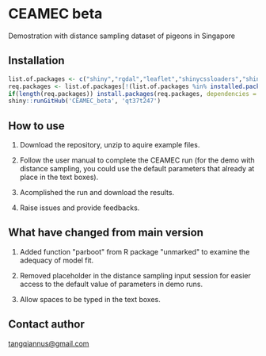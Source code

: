 # CEAMEC beta

Demostration with distance sampling dataset of pigeons in Singapore

## Installation

```R
list.of.packages <- c("shiny","rgdal","leaflet","shinycssloaders","shinythemes","tibble","unmarked","DT","data.table","xlsx","rgenoud")
req.packages <- list.of.packages[!(list.of.packages %in% installed.packages()[,"Package"])]
if(length(req.packages)) install.packages(req.packages, dependencies = TRUE)
shiny::runGitHub('CEAMEC_beta', 'qt37t247')
```

## How to use

1. Download the repository, unzip to aquire example files.

2. Follow the user manual to complete the CEAMEC run (for the demo with distance sampling, you could use the default parameters that already at place in the text boxes). 

3. Acomplished the run and download the results. 

4. Raise issues and provide feedbacks.

## What have changed from main version

1. Added function "parboot" from R package "unmarked" to examine the adequacy of model fit.

2. Removed placeholder in the distance sampling input session for easier access to the default value of parameters in demo runs.

3. Allow spaces to be typed in the text boxes.    

## Contact author

tangqiannus@gmail.com
